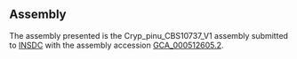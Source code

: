 

Assembly
--------

The assembly presented is the Cryp\_pinu\_CBS10737\_V1 assembly
submitted to [INSDC](http://www.insdc.org) with the assembly accession
[GCA\_000512605.2](http://www.ebi.ac.uk/ena/data/view/GCA_000512605.2).
